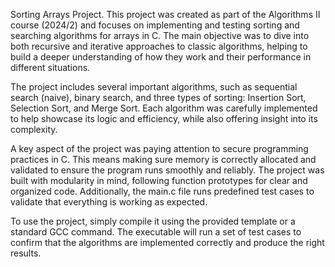 Sorting Arrays Project.
This project was created as part of the Algorithms II course (2024/2) and focuses on implementing and testing sorting and searching algorithms for arrays in C. The main objective was to dive into both recursive and iterative approaches to classic algorithms, helping to build a deeper understanding of how they work and their performance in different situations.

The project includes several important algorithms, such as sequential search (naive), binary search, and three types of sorting: Insertion Sort, Selection Sort, and Merge Sort. Each algorithm was carefully implemented to help showcase its logic and efficiency, while also offering insight into its complexity.

A key aspect of the project was paying attention to secure programming practices in C. This means making sure memory is correctly allocated and validated to ensure the program runs smoothly and reliably. The project was built with modularity in mind, following function prototypes for clear and organized code. Additionally, the main.c file runs predefined test cases to validate that everything is working as expected.

To use the project, simply compile it using the provided template or a standard GCC command. The executable will run a set of test cases to confirm that the algorithms are implemented correctly and produce the right results.
